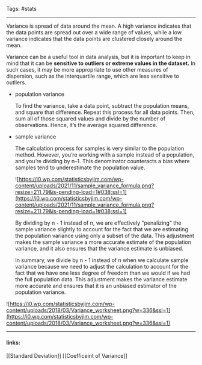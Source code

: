
Tags: #stats 

------------------------------------------

Variance is spread of data around the mean. A high variance indicates that the data points are spread out over a wide range of values, while a low variance indicates that the data points are clustered closely around the mean.

Variance can be a useful tool in data analysis, but it is important to keep in mind that it can be **sensitive to outliers or extreme values in the dataset.** In such cases, it may be more appropriate to use other measures of dispersion, such as the interquartile range, which are less sensitive to outliers.

- population variance
    
    To find the variance, take a data point, subtract the population means, and square that difference. Repeat this process for all data points. Then, sum all of those squared values and divide by the number of observations. Hence, it’s the average squared difference.
    
     
- sample variance
    
    The calculation process for samples is very similar to the population method. However, you’re working with a sample instead of a population, and you’re dividing by n–1. This denominator counteracts a bias where samples tend to underestimate the population value.
    
    ![https://i0.wp.com/statisticsbyjim.com/wp-content/uploads/2021/11/sample_variance_formula.png?resize=211,79&is-pending-load=1#038;ssl=1](https://i0.wp.com/statisticsbyjim.com/wp-content/uploads/2021/11/sample_variance_formula.png?resize=211,79&is-pending-load=1#038;ssl=1)
    
    By dividing by n - 1 instead of n, we are effectively "penalizing" the sample variance slightly to account for the fact that we are estimating the population variance using only a subset of the data. This adjustment makes the sample variance a more accurate estimate of the population variance, and it also ensures that the variance estimate is unbiased.
    
    In summary, we divide by n - 1 instead of n when we calculate sample variance because we need to adjust the calculation to account for the fact that we have one less degree of freedom than we would if we had the full population data. This adjustment makes the variance estimate more accurate and ensures that it is an unbiased estimator of the population variance.


![https://i0.wp.com/statisticsbyjim.com/wp-content/uploads/2018/03/Variance_worksheet.png?w=336&ssl=1](https://i0.wp.com/statisticsbyjim.com/wp-content/uploads/2018/03/Variance_worksheet.png?w=336&ssl=1)




---------------------
#### links:
[[Standard Deviation]]
[[Coefficeint of Variance]]
